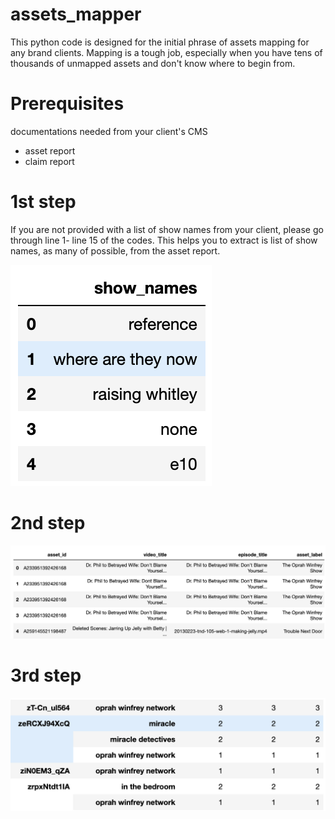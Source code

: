 # assets_mapper
This python code is designed for the initial phrase of assets mapping for any brand clients. Mapping is a tough job, especially when you have tens of thousands of unmapped assets and don't know where to begin from.

# Prerequisites
documentations needed from your client's CMS
* asset report
* claim report

# 1st step
If you are not provided with a list of show names from your client, please go through line 1- line 15 of the codes. This helps you to extract is list of show names, as many of possible, from the asset report.

![](images/1.png)

# 2nd step
![](images/2.png)

# 3rd step
![](images/3.png)

